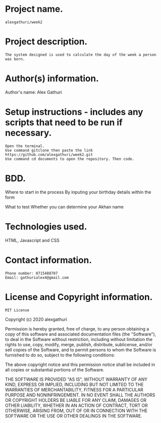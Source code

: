 
# Project name.
    alexgathuri/week2


# Project description.
    The system designed is used to calculate the day of the week a person was born.


# Author(s) information.
Author's name: Alex Gathuri

# Setup instructions - includes any scripts that need to be run if necessary.
    Open the terminal.
    Use command gitclone then paste the link https://github.com/alexgathuri/week2.git
    Use command cd documents to open the repository. Then code.


# BDD.
Where to start in the process
    By inputing your birthday details within the form

What to test 
    Whether you can determine your Akhan name



# Technologies used.
HTML, Javascript and CSS


# Contact information.
    Phone number: 0715488707
    Email: gathurialex4@gmail.com


# License and Copyright information.
    MIT License

Copyright (c) 2020 alexgathuri

Permission is hereby granted, free of charge, to any person obtaining a copy
of this software and associated documentation files (the "Software"), to deal
in the Software without restriction, including without limitation the rights
to use, copy, modify, merge, publish, distribute, sublicense, and/or sell
copies of the Software, and to permit persons to whom the Software is
furnished to do so, subject to the following conditions:

The above copyright notice and this permission notice shall be included in all
copies or substantial portions of the Software.

THE SOFTWARE IS PROVIDED "AS IS", WITHOUT WARRANTY OF ANY KIND, EXPRESS OR
IMPLIED, INCLUDING BUT NOT LIMITED TO THE WARRANTIES OF MERCHANTABILITY,
FITNESS FOR A PARTICULAR PURPOSE AND NONINFRINGEMENT. IN NO EVENT SHALL THE
AUTHORS OR COPYRIGHT HOLDERS BE LIABLE FOR ANY CLAIM, DAMAGES OR OTHER
LIABILITY, WHETHER IN AN ACTION OF CONTRACT, TORT OR OTHERWISE, ARISING FROM,
OUT OF OR IN CONNECTION WITH THE SOFTWARE OR THE USE OR OTHER DEALINGS IN THE
SOFTWARE.

